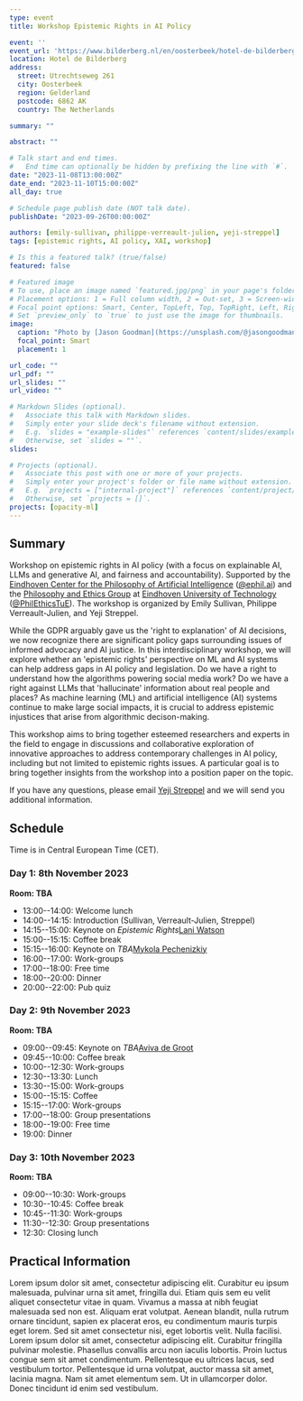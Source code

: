 ```yaml
---
type: event
title: Workshop Epistemic Rights in AI Policy

event: ''
event_url: 'https://www.bilderberg.nl/en/oosterbeek/hotel-de-bilderberg/'
location: Hotel de Bilderberg
address:
  street: Utrechtseweg 261
  city: Oosterbeek
  region: Gelderland
  postcode: 6862 AK
  country: The Netherlands

summary: ""

abstract: ""

# Talk start and end times.
#   End time can optionally be hidden by prefixing the line with `#`.
date: "2023-11-08T13:00:00Z"
date_end: "2023-11-10T15:00:00Z"
all_day: true

# Schedule page publish date (NOT talk date).
publishDate: "2023-09-26T00:00:00Z"

authors: [emily-sullivan, philippe-verreault-julien, yeji-streppel]
tags: [epistemic rights, AI policy, XAI, workshop]

# Is this a featured talk? (true/false)
featured: false

# Featured image
# To use, place an image named `featured.jpg/png` in your page's folder.
# Placement options: 1 = Full column width, 2 = Out-set, 3 = Screen-width
# Focal point options: Smart, Center, TopLeft, Top, TopRight, Left, Right, BottomLeft, Bottom, BottomRight
# Set `preview_only` to `true` to just use the image for thumbnails.
image:
  caption: "Photo by [Jason Goodman](https://unsplash.com/@jasongoodman_youxventures) on [Unsplash](https://unsplash.com/photos/Oalh2MojUuk)"
  focal_point: Smart
  placement: 1

url_code: ""
url_pdf: ""
url_slides: ""
url_video: ""

# Markdown Slides (optional).
#   Associate this talk with Markdown slides.
#   Simply enter your slide deck's filename without extension.
#   E.g. `slides = "example-slides"` references `content/slides/example-slides.md`.
#   Otherwise, set `slides = ""`.
slides:

# Projects (optional).
#   Associate this post with one or more of your projects.
#   Simply enter your project's folder or file name without extension.
#   E.g. `projects = ["internal-project"]` references `content/project/deep-learning/index.md`.
#   Otherwise, set `projects = []`.
projects: [opacity-ml]
---
```


## Summary

Workshop on epistemic rights in AI policy (with a focus on explainable AI, LLMs and generative AI, and fairness and accountability). Supported by the [Eindhoven Center for the Philosophy of Artificial Intelligence](https://ephil.ai) ([@ephil.ai](https://twitter.com/ephil_ai)) and the [Philosophy and Ethics Group](https://research.tue.nl/en/organisations/philosophy-ethics) at [Eindhoven University of Technology](https://www.tue.nl/en/) ([@PhilEthicsTuE](https://twitter.com/PhilEthicsTUe)). The workshop is organized by Emily Sullivan, Philippe Verreault-Julien, and Yeji Streppel. 

While the GDPR arguably gave us the 'right to explanation' of AI decisions, we now recognize there are significant policy gaps surrounding issues of informed advocacy and AI justice. In this interdisciplinary workshop, we will explore whether an 'epistemic rights' perspective on ML and AI systems can help address gaps in AI policy and legislation. Do we have a right to understand how the algorithms powering social media work? Do we have a right against LLMs that 'hallucinate' information about real people and places? As machine learning (ML) and artificial intelligence (AI) systems continue to make large social impacts, it is crucial to address epistemic injustices that arise from algorithmic decison-making.

This workshop aims to bring together esteemed researchers and experts in the field to engage in discussions and collaborative exploration of innovative approaches to address contemporary challenges in AI policy, including but not limited to epistemic rights issues. A particular goal is to bring together insights from the workshop into a position paper on the topic.

If you have any questions, please email [Yeji Streppel](mailto:y.j.m.b.k.streppel@tue.nl) and we will send you additional information.


## Schedule

Time is in Central European Time (CET).

### Day 1: 8th November 2023 

**Room: TBA**

- 13:00--14:00: Welcome lunch
- 14:00--14:15: Introduction (Sullivan, Verreault-Julien, Streppel)
- 14:15--15:00: Keynote on *Epistemic Rights*[Lani Watson](https://www.philosophyofquestions.com/who-is-lani-watson)
- 15:00--15:15: Coffee break
- 15:15--16:00: Keynote on *TBA*[Mykola Pechenizkiy](https://www.tue.nl/en/research/researchers/mykola-pechenizkiy)
- 16:00--17:00: Work-groups
- 17:00--18:00: Free time
- 18:00--20:00: Dinner
- 20:00--22:00: Pub quiz

### Day 2: 9th November 2023

**Room: TBA**

- 09:00--09:45: Keynote on *TBA*[Aviva de Groot](https://www.tilburguniversity.edu/nl/medewerkers/aviva-degroot)
- 09:45--10:00: Coffee break
- 10:00--12:30: Work-groups
- 12:30--13:30: Lunch
- 13:30--15:00: Work-groups
- 15:00--15:15: Coffee
- 15:15--17:00: Work-groups
- 17:00--18:00: Group presentations
- 18:00--19:00: Free time
- 19:00: Dinner

### Day 3: 10th November 2023

**Room: TBA**

- 09:00--10:30: Work-groups
- 10:30--10:45: Coffee break
- 10:45--11:30: Work-groups
- 11:30--12:30: Group presentations
- 12:30: Closing lunch

## Practical Information

 Lorem ipsum dolor sit amet, consectetur adipiscing elit. Curabitur eu ipsum malesuada, pulvinar urna sit amet, fringilla dui. Etiam quis sem eu velit aliquet consectetur vitae in quam. Vivamus a massa at nibh feugiat malesuada sed non est. Aliquam erat volutpat. Aenean blandit, nulla rutrum ornare tincidunt, sapien ex placerat eros, eu condimentum mauris turpis eget lorem. Sed sit amet consectetur nisi, eget lobortis velit. Nulla facilisi. Lorem ipsum dolor sit amet, consectetur adipiscing elit. Curabitur fringilla pulvinar molestie. Phasellus convallis arcu non iaculis lobortis. Proin luctus congue sem sit amet condimentum. Pellentesque eu ultrices lacus, sed vestibulum tortor. Pellentesque id urna volutpat, auctor massa sit amet, lacinia magna. Nam sit amet elementum sem. Ut in ullamcorper dolor. Donec tincidunt id enim sed vestibulum.
